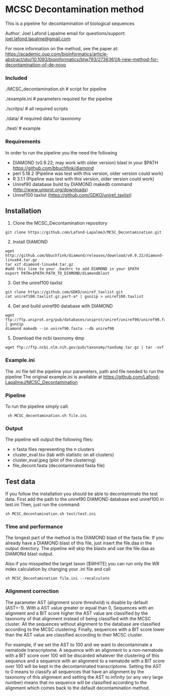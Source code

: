 # MCSC Decontamination method


This is a pipeline for decontamination of biological sequences

Author: Joel Lafond Lapalme
email for questions/support: joel.lafond.lapalme@gmail.com


For more information on the method, see the paper at: https://academic.oup.com/bioinformatics/article-abstract/doi/10.1093/bioinformatics/btw793/2736361/A-new-method-for-decontamination-of-de-novo
### Included ###
 
 ./MCSC_decontamination.sh             # script for pipeline
 
 ./example.ini                         # parameters required for the pipeline 
 
 ./scritps/                            # all required scripts
 
 ./data/			       # required data for taxonomy
 
 ./test/			       # example
 

### Requirements ###

 In order to run the pipeline you the need the following
 - DIAMOND (v0.9.22; may work with older version) blast in your $PATH https://github.com/bbuchfink/diamond
 - perl 5.18.2 (Pipeline was test with this version, older version could work)
 - R 3.1.1 (Pipeline was test with this version, older version could work)
 - Uniref90 database build by DIAMOND makedb command (http://www.uniprot.org/downloads)
 - Uniref100 taxlist (https://github.com/GDKO/uniref_taxlist)


## Installation

1) Clone the MCSC_Decontamination repository
```
git clone https://github.com/Lafond-LapalmeJ/MCSC_Decontamination.git
```
2) Install DIAMOND
```
wget http://github.com/bbuchfink/diamond/releases/download/v0.9.22/diamond-linux64.tar.gz
tar xzf diamond-linux64.tar.gz
#add this line to your .bashrc to add DIAMOND in your $PATH
export PATH=$PATH:PATH_TO_DIAMOND/diamondblast
```
3) Get the uniref100 taxlist
```
git clone https://github.com/GDKO/uniref_taxlist.git
cat uniref100.taxlist.gz.part-a* | gunzip > uniref100.taxlist
```
4) Get and build uniref90 database with DIAMOND
```
wget ftp://ftp.uniprot.org/pub/databases/uniprot/uniref/uniref90/uniref90.fasta.gz | gunzip
diamond makedb --in uniref90.fasta --db uniref90
```
5) Download the ncbi taxonomy dmp
```
wget ftp://ftp.ncbi.nlm.nih.gov/pub/taxonomy/taxdump.tar.gz | tar -xvf
```




### Example.ini

 The .ini file tell the pipeline your parameters, path and file needed to run the pipeline
 The original example.ini is available at https://github.com/Lafond-LapalmeJ/MCSC_Decontamination




### Pipeline 
 To run the pipeline simply call:
```
 sh MCSC_decontamination.sh file.ini
```

### Output
 The pipeline will output the following files:
 - n fasta files representing the n clusters
 - cluster_eval.tsv (tab with statistic on all clusters)
 - cluster_eval.jpeg (plot of the clustering)
 - file_decont.fasta (decontaminated fasta file)



## Test data

If you follow the installation you should be able to decontaminate the test data.
First add the path to the uniref90 DIAMOND database and uniref100 in test.ini
Then, just run the command:

```
sh MCSC_decontamination.sh test/test.ini
```


### Time and performance
The longest part of the method is the DIAMOND blast of the fasta file.
If you already have a DIAMOND blast of this file, just insert the file.daa
in the output directory. The pipeline will skip the blastx and use the file.daa
as DIAMONd blast output.

Also if you misspelled the target taxon ($WHITE) you can run only the WR index calculation by changing your .ini file and call
```
sh MCSC_Decontamination file.ini --recalculate
```

### Alignment correction
The parameter AST (alignment score threshold) is disable by default (AST=-1).
With a AST value greater or equal than 0, Sequences with an alignment and a BIT score higher the AST value are classified by the taxonomy of that alignment instead of being classified with the MCSC cluster.
All the sequences without alignment to the database are classified according to the MCSC clustering.
Finally, sequences with a BIT score lower than the AST value are classified according to their MCSC cluster.

For example, if we set the AST to 100 and we want to decontaminate a nematode transcriptome. A sequence with an alignment to a non-nematode with a BIT score over 100 will be discarded whatever the clustering of this sequence and a sequence with an alignment to a nematode with a BIT score over 100 will be kept in the decontaminated transcriptome. Setting the AST to 0 means to classify all sequences that have an alignment by the taxonomy of this alignment and setting the AST to infinity (or any very large number) means that no sequence will be classified according to the alignment which comes back to the default decontamination method.

